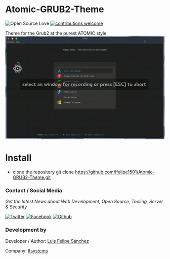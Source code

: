 # Atomic-GRUB2-Theme
![Open Source Love](https://badges.frapsoft.com/os/v1/open-source.png?v=103)
[![contributions welcome](https://img.shields.io/badge/contributions-welcome-brightgreen.svg?style=flat)](https://github.com/lfelipe1501/Atomic-GRUB2-Theme/issues)

Theme for the Grub2 at the purest ATOMIC style
![Atomic-Theme](https://raw.githubusercontent.com/lfelipe1501/lfelipe-projects/master/AtomicGRUB/Atomic-GRUB2-theme.gif)

# Install

- clone the repository git clone https://github.com/lfelipe1501/Atomic-GRUB2-Theme.git

### Contact / Social Media

*Get the latest News about Web Development, Open Source, Tooling, Server & Security*

[![Twitter](https://github.frapsoft.com/social/twitter.png)](https://twitter.com/lfelipe1501)
[![Facebook](https://github.frapsoft.com/social/facebook.png)](https://www.facebook.com/lfelipe1501)
[![Github](https://github.frapsoft.com/social/github.png)](https://github.com/lfelipe1501)

### Development by

Developer / Author: [Luis Felipe Sánchez](https://github.com/lfelipe1501)

Company: [lfsystems](https://www.lfsystems.com.co)
